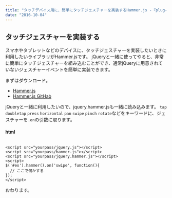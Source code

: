 ```yaml
---
title: "タッチデバイス用に、簡単にタッチジェスチャーを実装するHammer.js -『plug-in』"
date: "2016-10-04"
---
```


## タッチジェスチャーを実装する

スマホやタブレットなどのデバイスに、タッチジェスチャーを実装したいときに利用したいライブラリがHammer.jsです。 jQueryと一緒に使ってやると、非常に簡単にタッチジェスチャーを組み込むことができ、通常jQueryに用意されていないジェスチャーイベントを簡単に実装できます。

まずはダウンロード。

- [Hammer.js](http://hammerjs.github.io/)
- [Hammer.js GitHab](https://github.com/hammerjs/hammer.js/)

jQueryと一緒に利用したいので、jquery.hammer.jsも一緒に読み込みます。 `tap` `doubletap` `press` `horizontal` `pan` `swipe` `pinch` `rotate`などをキーワードに、ジェスチャーを`.on`の引数に取ります。

#### html

```

<script src="yourpass/jquery.js"></script>
<script src="yourpass/hammer.js"></script>
<script src="yourpass/jquery.hammer.js"></script>
<script>
$('#ex').hammer().on('swipe', function(){
  // ここで何かする
});
</script>
```

おわります。

